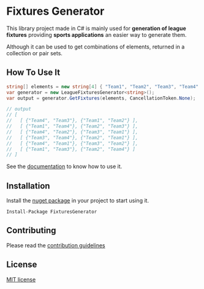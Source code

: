 # Fixtures Generator

This library project made in C# is mainly used for **generation of league fixtures** providing **sports applications** an easier way to generate them.

Although it can be used to get combinations of elements, returned in a collection or pair sets.

## How To Use It

```csharp
string[] elements = new string[4] { "Team1", "Team2", "Team3", "Team4" };
var generator = new LeagueFixturesGenerator<string>();
var output = generator.GetFixtures(elements, CancellationToken.None);

// output
// [
//   [ {"Team4", "Team3"}, {"Team1", "Team2"} ],
//   [ {"Team1", "Team4"}, {"Team2", "Team3"} ],
//   [ {"Team4", "Team2"}, {"Team3", "Team1"} ],
//   [ {"Team3", "Team4"}, {"Team2", "Team1"} ],
//   [ {"Team4", "Team1"}, {"Team3", "Team2"} ],
//   [ {"Team1", "Team3"}, {"Team2", "Team4"} ]
// ]
```

See the [documentation](docs/Documentation.md) to know how to use it.

## Installation

Install the [nuget package](https://www.nuget.org/packages/FixturesGenerator/) in your project to start using it.

    Install-Package FixturesGenerator

## Contributing

Please read the [contribution guidelines](docs/Contributing.md)

## License

[MIT license](LICENSE.md)